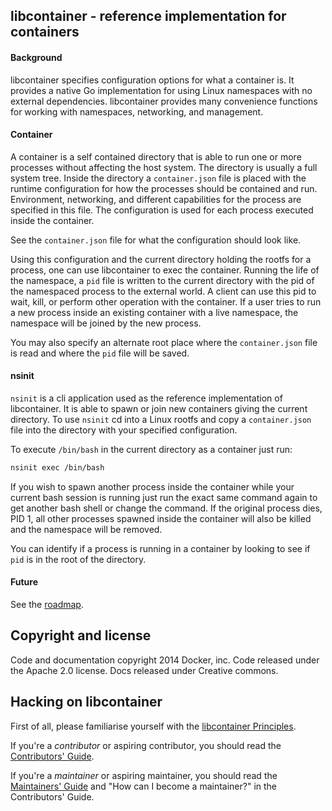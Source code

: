 ## libcontainer - reference implementation for containers

#### Background

libcontainer specifies configuration options for what a container is.  It provides a native Go implementation 
for using Linux namespaces with no external dependencies.  libcontainer provides many convenience functions for working with namespaces, networking, and management.  


#### Container
A container is a self contained directory that is able to run one or more processes without 
affecting the host system.  The directory is usually a full system tree.  Inside the directory
a `container.json` file is placed with the runtime configuration for how the processes 
should be contained and run.  Environment, networking, and different capabilities for the 
process are specified in this file.  The configuration is used for each process executed inside the container.

See the `container.json` file for what the configuration should look like.

Using this configuration and the current directory holding the rootfs for a process, one can use libcontainer to exec the container. Running the life of the namespace, a `pid` file 
is written to the current directory with the pid of the namespaced process to the external world.  A client can use this pid to wait, kill, or perform other operation with the container.  If a user tries to run a new process inside an existing container with a live namespace, the namespace will be joined by the new process.

You may also specify an alternate root place where the `container.json` file is read and where the `pid` file will be saved.

#### nsinit

`nsinit` is a cli application used as the reference implementation of libcontainer.  It is able to 
spawn or join new containers giving the current directory.  To use `nsinit` cd into a Linux 
rootfs and copy a `container.json` file into the directory with your specified configuration.

To execute `/bin/bash` in the current directory as a container just run:
```bash
nsinit exec /bin/bash
```

If you wish to spawn another process inside the container while your current bash session is 
running just run the exact same command again to get another bash shell or change the command.  If the original process dies, PID 1, all other processes spawned inside the container will also be killed and the namespace will be removed. 

You can identify if a process is running in a container by looking to see if `pid` is in the root of the directory.   
#### Future
See the [roadmap](ROADMAP.md).

## Copyright and license

Code and documentation copyright 2014 Docker, inc. Code released under the Apache 2.0 license.
Docs released under Creative commons.

## Hacking on libcontainer

First of all, please familiarise yourself with the [libcontainer Principles](PRINCIPLES.md).

If you're a *contributor* or aspiring contributor, you should read the [Contributors' Guide](CONTRIBUTORS_GUIDE.md).

If you're a *maintainer* or aspiring maintainer, you should read the [Maintainers' Guide](MAINTAINERS_GUIDE.md) and
"How can I become a maintainer?" in the Contributors' Guide.
